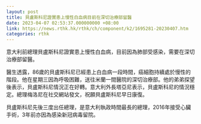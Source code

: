 ```yaml
---
layout: post
title: 貝盧斯科尼證實患上慢性白血病目前在深切治療部留醫
date: 2023-04-07 02:53:37.000000000 +08:00
link: https://news.rthk.hk/rthk/ch/component/k2/1695281-20230407.htm
categories: rthk
---
```


意大利前總理貝盧斯科尼證實患上慢性白血病，目前因為肺部受感染，需要在深切治療部留醫。

醫生透露，86歲的貝盧斯科尼已經患上白血病一段時間，癌細胞持續處於慢性的階段。他在星期三因為呼吸困難，送往米蘭一間醫院的深切治療部。他的弟弟探望後表示，貝盧斯科尼情況正在好轉。意大利外長塔亞尼表示，貝盧斯科尼的情況穩定。總理梅洛尼在社交網站發文，祝願貝盧斯科尼早日康復。

貝盧斯科尼先後三度出任總理，是意大利執政時間最長的總理，2016年接受心臟手術，3年前亦因為感染新冠病毒留院。
